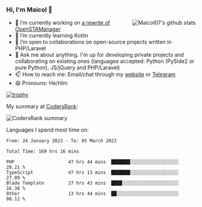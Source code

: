 ### Hi, I'm Maicol 👋
<img align="right" src="https://github-readme-stats.vercel.app/api?username=maicol07&count_private=true&count_private=true&show_icons=true" alt="Maicol07's github stats">

- 🔭 I’m currently working on [a rewrite of OpenSTAManager](https://github.com/Dasc3er/openstamanager/tree/rewrite)
- 🌱 I’m currently learning Kotlin
- 👯 I’m open to collaborations on open-source projects written in PHP/Laravel
- 💬 Ask me about anything. I'm up for developing private projects and collaborating on existing ones (languages accepted: Python (PySide2 or pure Python), JS/jQuery and PHP/Laravel)
- 📫 How to reach me: Email/chat through my [website](https://maicol07.it) or [Telegram](https://telegram.me/maicol07)
- 😄 Pronouns: He/Him

[![trophy](https://github-profile-trophy.vercel.app/?username=maicol07)](https://github.com/ryo-ma/github-profile-trophy)

My summary at [CodersRank](https://codersrank.io):

![CodersRank summary](https://cr-ss-service.azurewebsites.net/api/ScreenShot?widget=summary&username=maicol07&badges=3&show-avatar=true&style=--header-bg-color:%23000;--border-radius:16px)

Languages I spend most time on:
<!--START_SECTION:waka-->

```text
From: 24 January 2023 - To: 05 March 2023

Total Time: 169 hrs 16 mins

PHP                    47 hrs 44 mins  ███████░░░░░░░░░░░░░░░░░░   28.21 %
TypeScript             47 hrs 13 mins  ███████░░░░░░░░░░░░░░░░░░   27.89 %
Blade Template         27 hrs 43 mins  ████░░░░░░░░░░░░░░░░░░░░░   16.38 %
Other                  13 hrs 44 mins  ██░░░░░░░░░░░░░░░░░░░░░░░   08.12 %
```

<!--END_SECTION:waka-->

